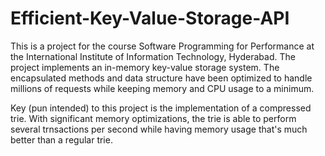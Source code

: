 # Efficient-Key-Value-Storage-API

This is a project for the course Software Programming for Performance at the International Institute of Information Technology, Hyderabad. The project implements an in-memory key-value storage system. The encapsulated methods and data structure have been optimized to handle millions of requests while keeping memory and CPU usage to a minimum. 

Key (pun intended) to this project is the implementation of a compressed trie. With significant memory optimizations, the trie is able to perform several trnsactions per second while having memory usage that's much better than a regular trie.